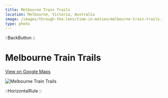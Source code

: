```yaml
---
title: Melbourne Train Trails
location: Melbourne, Victoria, Australia
image: /images/through-the-lens/time-in-motion/melbourne-train-trails.jpg
type: photo
---
```


::BackButton
::

# Melbourne Train Trails

<a href="https://www.google.com/maps/search/?api=1&query=Melbourne,+Victoria,+Australia" target="_blank" rel="noopener noreferrer">View on Google Maps</a>

![Melbourne Train Trails](/images/through-the-lens/time-in-motion/melbourne-train-trails.jpg)

<div class="mb-8"></div>

::HorizontalRule
::

